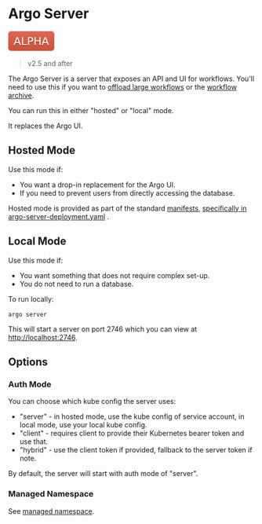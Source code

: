 # Argo Server

![alpha](assets/alpha.svg)

> v2.5 and after

The Argo Server is a server that exposes an API and UI for workflows. You'll need to use this if you want to [offload large workflows](offloading-large-workflows.md) or the [workflow archive](workflow-archive.md).

You can run this in either "hosted" or "local" mode.

It replaces the Argo UI.

## Hosted Mode

Use this mode if:

* You want a drop-in replacement for the Argo UI.
* If you need to prevent users from directly accessing the database.

Hosted mode is provided as part of the standard [manifests](../manifests), [specifically in argo-server-deployment.yaml](../manifests/base/argo-server/argo-server-deployment.yaml) .

## Local Mode

Use this mode if:

* You want something that does not require complex set-up.
* You do not need to run a database.

To run locally:

```
argo server
```

This will start a server on port 2746 which you can view at [http://localhost:2746](http://localhost:2746]).

## Options

### Auth Mode

You can choose which kube config the server uses:

* "server" - in hosted mode, use the kube config of service account, in local mode, use your local kube config.
* "client" - requires client to provide their Kubernetes bearer token and use that.
* "hybrid" - use the client token if provided, fallback to the server token if note.

By default, the server will start with auth mode of "server".

### Managed Namespace

See [managed namespace](managed-namespace.md).
